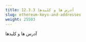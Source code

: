 ```yaml
---
title: 12.3.3 آدرس ها و کلیدها
slug: ethereum-keys-and-addresses
weight: 25503
---
```

آدرس ها و کلیدها